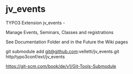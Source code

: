 # jv_events
TYPO3 Extension jv_events - 

Manage Events, Seminars, Classes and registrations

See Documentation Folder and in the Future the Wiki pages

 git submodule add git@github.com:velletti/jv_events.git http/typo3conf/ext/jv_events

 https://git-scm.com/book/de/v1/Git-Tools-Submodule

